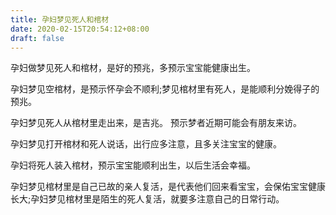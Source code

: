 ```yaml
---
title: 孕妇梦见死人和棺材
date: 2020-02-15T20:54:12+08:00
draft: false
---
```


孕妇做梦见死人和棺材，是好的预兆，多预示宝宝能健康出生。

孕妇梦见空棺材，是预示怀孕会不顺利;梦见棺材里有死人，是能顺利分娩得子的预兆。

孕妇梦见死人从棺材里走出来，是吉兆。
预示梦者近期可能会有朋友来访。

孕妇梦见打开棺材和死人说话，出行应多注意，且多关注宝宝的健康。

孕妇将死人装入棺材，预示宝宝能顺利出生，以后生活会幸福。

孕妇梦见棺材里是自己已故的亲人复活，是代表他们回来看宝宝，会保佑宝宝健康长大;孕妇梦见棺材里是陌生的死人复活，就要多注意自己的日常行动。

